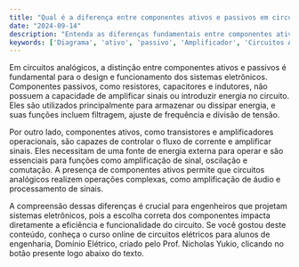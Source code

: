 ```yaml
---
title: "Qual é a diferença entre componentes ativos e passivos em circuitos analógicos?"
date: "2024-09-14"
description: "Entenda as diferenças fundamentais entre componentes ativos e passivos em circuitos analógicos e sua importância no design de sistemas eletrônicos."
keywords: ['Diagrama', 'ativo', 'passivo', 'Amplificador', 'Circuitos Analógicos']
---
```


Em circuitos analógicos, a distinção entre componentes ativos e passivos é fundamental para o design e funcionamento dos sistemas eletrônicos. Componentes passivos, como resistores, capacitores e indutores, não possuem a capacidade de amplificar sinais ou introduzir energia no circuito. Eles são utilizados principalmente para armazenar ou dissipar energia, e suas funções incluem filtragem, ajuste de frequência e divisão de tensão.

Por outro lado, componentes ativos, como transistores e amplificadores operacionais, são capazes de controlar o fluxo de corrente e amplificar sinais. Eles necessitam de uma fonte de energia externa para operar e são essenciais para funções como amplificação de sinal, oscilação e comutação. A presença de componentes ativos permite que circuitos analógicos realizem operações complexas, como amplificação de áudio e processamento de sinais.

A compreensão dessas diferenças é crucial para engenheiros que projetam sistemas eletrônicos, pois a escolha correta dos componentes impacta diretamente a eficiência e funcionalidade do circuito. Se você gostou deste conteúdo, conheça o curso online de circuitos elétricos para alunos de engenharia, Domínio Elétrico, criado pelo Prof. Nicholas Yukio, clicando no botão presente logo abaixo do texto.